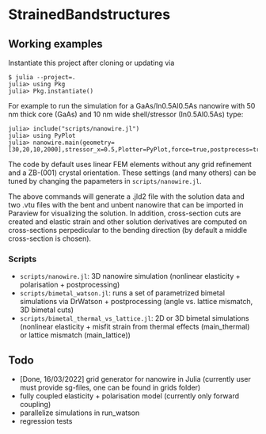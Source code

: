 # StrainedBandstructures

## Working examples

Instantiate this project after cloning or updating via

```
$ julia --project=.
julia> using Pkg
julia> Pkg.instantiate()
```

For example to run the simulation for a GaAs/In0.5Al0.5As nanowire with 50 nm thick core (GaAs) and 10 nm wide shell/stressor (In0.5Al0.5As) type:

```
julia> include("scripts/nanowire.jl")
julia> using PyPlot
julia> nanowire.main(geometry=[30,20,10,2000],stressor_x=0.5,Plotter=PyPlot,force=true,postprocess=true)
```

The code by default uses linear FEM elements without any grid refinement and a ZB-(001) crystal orientation. 
These settings (and many others) can be tuned by changing the papameters in `scripts/nanowire.jl`.

The above commands will generate a .jld2 file with the solution data and two .vtu files with the bent and unbent nanowire that can be imported in Paraview for visualizing the solution.
In addition, cross-section cuts are created and elastic strain and other solution derivatives are computed on cross-sections perpedicular to the bending direction (by default a middle cross-section is chosen).

### Scripts

- `scripts/nanowire.jl`: 3D nanowire simulation (nonlinear elasticity + polarisation + postprocessing)
- `scripts/bimetal_watson.jl`: runs a set of parametrized bimetal simulations via DrWatson + postprocessing (angle vs. lattice mismatch, 3D bimetal cuts)
- `scripts/bimetal_thermal_vs_lattice.jl`: 2D or 3D bimetal simulations (nonlinear elasticity + misfit strain from thermal effects (main_thermal) or lattice mismatch (main_lattice))


## Todo

- [Done, 16/03/2022] grid generator for nanowire in Julia (currently user must provide sg-files, one can be found in grids folder)
- fully coupled elasticity + polarisation model (currently only forward coupling)
- parallelize simulations in run_watson
- regression tests
